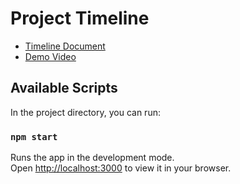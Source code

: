 # Project Timeline

 - [Timeline Document](https://docs.google.com/document/d/1ir6sCXZ7Ri4U0p4OvqRB-YKPlcYJ02t-uy_iOaK2HpQ/edit)
 - [Demo Video](https://www.loom.com/share/58715d70cf1f4e8c92f4a259bc6cdc84)

## Available Scripts

In the project directory, you can run:

### `npm start`

Runs the app in the development mode.\
Open [http://localhost:3000](http://localhost:3000) to view it in your browser.

